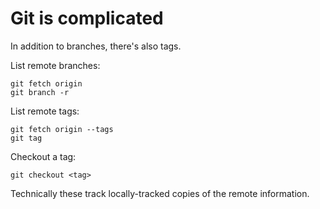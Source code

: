 # Git is complicated

In addition to branches, there's also tags.

List remote branches:
```
git fetch origin
git branch -r
```

List remote tags:
```
git fetch origin --tags
git tag
```

Checkout a tag:
```
git checkout <tag>
```

Technically these track locally-tracked copies of the remote information.
